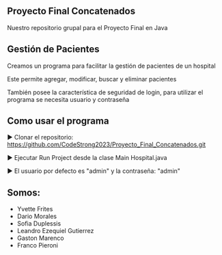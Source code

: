## Proyecto Final Concatenados

<p> Nuestro repositorio grupal para el Proyecto Final en Java <p>

## Gestión de Pacientes
<p> Creamos un programa para facilitar la gestión de pacientes de un hospital<p>
<P> Este permite agregar, modificar, buscar y eliminar pacientes <p>
<p> También posee la característica de seguridad de login, para utilizar el programa se necesita usuario y contraseña <p>

## Como usar el programa
▶ Clonar el repositorio: https://github.com/CodeStrong2023/Proyecto_Final_Concatenados.git <p>
▶ Ejecutar Run Project desde la clase Main Hospital.java <p>
▶ El usuario por defecto es "admin" y la contraseña: "admin" <p>

## Somos:
* Yvette Frites
* Dario Morales
* Sofia Duplessis
* Leandro Ezequiel Gutierrez  
* Gaston Marenco
* Franco Pieroni 



